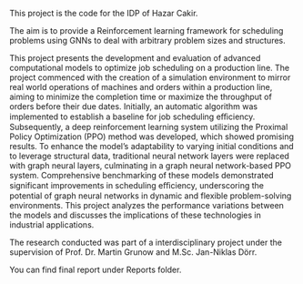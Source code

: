 This project is the code for the IDP of Hazar Cakir. 

The aim is to provide a Reinforcement learning framework for scheduling problems using GNNs to deal with arbitrary problem sizes and structures.

This project presents the development and evaluation of advanced computational models to optimize job scheduling on a production line. The project commenced with the creation of a simulation environment to mirror real world operations of machines and orders within a production line, aiming to minimize the completion time or maximize the throughput of orders before their due dates. Initially, an automatic algorithm was implemented to establish a baseline for job scheduling eﬃciency. Subsequently, a deep reinforcement learning system utilizing the Proximal Policy Optimization (PPO) method was developed, which showed promising results. To enhance the model’s adaptability to varying initial conditions and to leverage structural data, traditional neural network layers were replaced with graph neural layers, culminating in a graph neural network-based PPO system. Comprehensive benchmarking of these models demonstrated significant improvements in scheduling eﬃciency, underscoring the potential of graph neural networks in dynamic and flexible problem-solving environments. This project analyzes the performance variations between the models and discusses the implications of these technologies in industrial applications.

The research conducted was part of a interdisciplinary project under the supervision of Prof. Dr. Martin Grunow and M.Sc. Jan-Niklas Dörr. 

You can find final report under Reports folder.